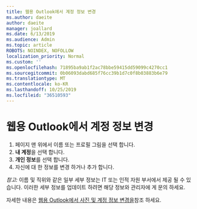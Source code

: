 ```yaml
---
title: 웹용 Outlook에서 계정 정보 변경
ms.author: daeite
author: daeite
manager: joallard
ms.date: 6/13/2019
ms.audience: Admin
ms.topic: article
ROBOTS: NOINDEX, NOFOLLOW
localization_priority: Normal
ms.custom: ''
ms.openlocfilehash: 71895ba9ab1f2ac78bbe59415dd59099c4270cc1
ms.sourcegitcommit: 0b06093dabd685f76cc39b1d7c0f8b03883b6e79
ms.translationtype: MT
ms.contentlocale: ko-KR
ms.lasthandoff: 10/25/2019
ms.locfileid: "36510593"
---
```

# <a name="change-account-information-in-outlook-on-the-web"></a>웹용 Outlook에서 계정 정보 변경

1. 페이지 맨 위에서 이름 또는 프로필 그림을 선택 합니다.
1. **내 계정**을 선택 합니다.
1. **개인 정보**를 선택 합니다.
1. 자신에 대 한 정보를 변경 하거나 추가 합니다.

*참고:* 이름 및 직위와 같은 일부 세부 정보는 IT 또는 인적 자원 부서에서 제공 될 수 있습니다. 이러한 세부 정보를 업데이트 하려면 해당 정보와 관리자에 게 문의 하세요.

자세한 내용은 [웹용 Outlook에서 사진 및 계정 정보 변경을](https://support.office.com/article/b2dbb289-851d-4bed-93c3-3e136f5659ec)참조 하세요.